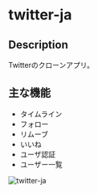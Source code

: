 twitter-ja
=====
## Description
Twitterのクローンアプリ。

## 主な機能
- タイムライン
- フォロー
- リムーブ
- いいね
- ユーザ認証
- ユーザー一覧

![twitter-ja](https://user-images.githubusercontent.com/50019567/61351469-c03ffd00-a8a5-11e9-9ce5-4b595a505b71.gif)
